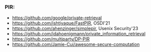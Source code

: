 ### PIR: 
* https://github.com/google/private-retrieval
* https://github.com/ishtiyaque/FastPIR, OSDI'21
* https://github.com/ahenzinger/simplepir, Usenix Security'23
* https://github.com/idahoenigmann/private_information_retrieval
* https://github.com/multiparty/DP-PIR
* https://github.com/Jamie-Cui/awesome-secure-computation
